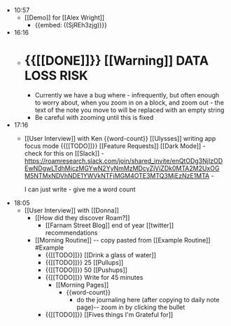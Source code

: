- 10:57
    - [[Demo]] for [[Alex Wright]]
        - {{embed: ((SjREh3zjg))}}
- 16:16
    - # {{[[DONE]]}} [[Warning]] DATA LOSS RISK
        - Currently we have a bug where - infrequently, but often enough to worry about, when you zoom in on a block, and zoom out - the text of the note you move to will be replaced with an empty string 
        - Be careful with zooming until this is fixed
- 17:16
    - [[User Interview]] with Ken {{word-count}}
        [[Ulysses]] writing app focus mode
        {{[[TODO]]}} [[Feature Requests]] [[Dark Mode]]
            - check for this on [[Slack]] 
                - https://roamresearch.slack.com/join/shared_invite/enQtODg3NjIzODEwNDgwLTdhMjczMGYwN2YyNmMzMDcyZjViZDk0MTA2M2UxOGM5NTMxNDVhNDE1YWVkNTFjMGM4OTE3MTQ3MjEzNzE1MTA
            - 
        
        
        I can just write 
            - give me a word count
- 18:05
    - [[User Interview]] with [[Donna]]
        - [[How did they discover Roam?]]
            - [[Farnam Street Blog]] end of year [[twitter]] recommendations
        - [[Morning Routine]] -- copy pasted from [[Example Routine]] #Example
            - {{[[TODO]]}} [[Drink a glass of water]]
            - {{[[TODO]]}} 25 [[Pullups]]
            - {{[[TODO]]}} 50 [[Pushups]]
            - {{[[TODO]]}} Write for 45 minutes
                - [[Morning Pages]] 
                    - {{word-count}}
                        - do the journaling here (after copying to daily note page)-- zoom in by clicking the bullet
            - {{[[TODO]]}} [[Fives things I'm Grateful for]]
